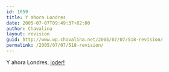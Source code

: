 ```yaml
---
id: 1059
title: Y ahora Londres
date: 2005-07-07T09:49:37+02:00
author: Chavalina
layout: revision
guid: http://www.wp.chavalina.net/2005/07/07/518-revision/
permalink: /2005/07/07/518-revision/
---
```

Y ahora Londres, <a href="http://www.elpais.es/vineta.html?d_date=20050707&#038;xref=20050707elpepivin_6&#038;type=Tes&#038;anchor=elpporopi&#038;tuytasd" target="_blank">joder!</a>